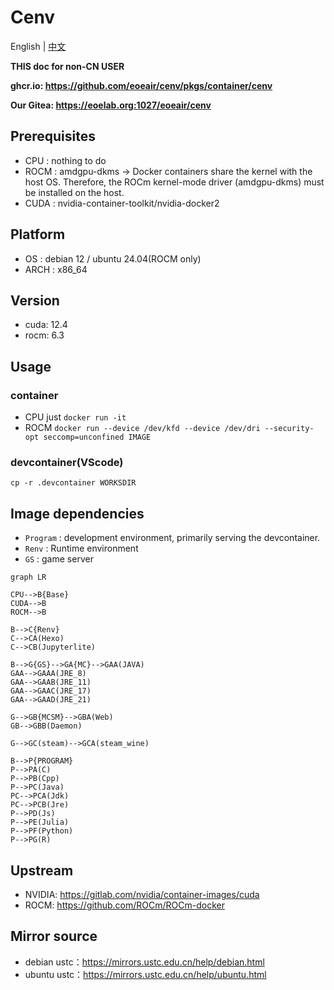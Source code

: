# Cenv
English | [中文](README_CN.md)

**THIS doc for non-CN USER**

**ghcr.io: https://github.com/eoeair/cenv/pkgs/container/cenv**

**Our Gitea: https://eoelab.org:1027/eoeair/cenv**

## Prerequisites
* CPU : nothing to do
* ROCM : amdgpu-dkms -> Docker containers share the kernel with the host OS. Therefore, the ROCm kernel-mode driver (amdgpu-dkms) must be installed on the host.
* CUDA : nvidia-container-toolkit/nvidia-docker2

## Platform
* OS : debian 12 / ubuntu 24.04(ROCM only)
* ARCH : x86_64

## Version
* cuda: 12.4
* rocm: 6.3

## Usage
### container
* CPU just `docker run -it`
* ROCM `docker run --device /dev/kfd --device /dev/dri --security-opt seccomp=unconfined IMAGE`
### devcontainer(VScode)
`cp -r .devcontainer WORKSDIR`

## Image dependencies
* `Program` : development environment, primarily serving the devcontainer.
* `Renv` : Runtime environment
* `GS` : game server
```mermaid
graph LR

CPU-->B{Base}
CUDA-->B
ROCM-->B

B-->C{Renv}
C-->CA(Hexo)
C-->CB(Jupyterlite)

B-->G{GS}-->GA{MC}-->GAA(JAVA)
GAA-->GAAA(JRE_8)
GAA-->GAAB(JRE_11)
GAA-->GAAC(JRE_17)
GAA-->GAAD(JRE_21)

G-->GB{MCSM}-->GBA(Web)
GB-->GBB(Daemon)

G-->GC(steam)-->GCA(steam_wine)

B-->P{PROGRAM}
P-->PA(C)
P-->PB(Cpp)
P-->PC(Java)
PC-->PCA(Jdk)
PC-->PCB(Jre)
P-->PD(Js)
P-->PE(Julia)
P-->PF(Python)
P-->PG(R)
```
## Upstream
* NVIDIA: https://gitlab.com/nvidia/container-images/cuda
* ROCM: https://github.com/ROCm/ROCm-docker

## Mirror source
* debian ustc：https://mirrors.ustc.edu.cn/help/debian.html
* ubuntu ustc：https://mirrors.ustc.edu.cn/help/ubuntu.html